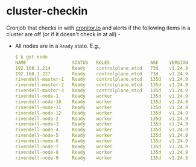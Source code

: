 # cluster-checkin

Cronjob that checks in with [cronitor.io](https://cronitor.io/) and alerts if the following items in a cluster are off (or if it doesn't check in at all) -

- All nodes are in a `Ready` state. E.g.,

   ```yaml
   $ k get node
   NAME                 STATUS   ROLES               AGE    VERSION
   192.168.1.214        Ready    controlplane,etcd   73d    v1.24.9
   192.168.1.227        Ready    controlplane,etcd   73d    v1.24.9
   rivendell-master-1   Ready    controlplane,etcd   135d   v1.24.9
   rivendell-master-2   Ready    controlplane,etcd   135d   v1.24.9
   rivendell-master-3   Ready    controlplane,etcd   135d   v1.24.9
   rivendell-node-1     Ready    worker              135d   v1.24.9
   rivendell-node-10    Ready    worker              135d   v1.24.9
   rivendell-node-11    Ready    worker              135d   v1.24.9
   rivendell-node-12    Ready    worker              135d   v1.24.9
   rivendell-node-2     Ready    worker              135d   v1.24.9
   rivendell-node-3     Ready    worker              135d   v1.24.9
   rivendell-node-4     Ready    worker              135d   v1.24.9
   rivendell-node-5     Ready    worker              135d   v1.24.9
   rivendell-node-6     Ready    worker              135d   v1.24.9
   rivendell-node-7     Ready    worker              135d   v1.24.9
   rivendell-node-8     Ready    worker              135d   v1.24.9
   rivendell-node-9     Ready    worker              135d   v1.24.9
   ```
